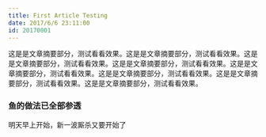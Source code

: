 ```yaml
---
title: First Article Testing
date: 2017/6/6 23:11:00
id: 20170001
---
```


这是是文章摘要部分，测试看看效果。这是是文章摘要部分，测试看看效果。这是是文章摘要部分，测试看看效果。这是是文章摘要部分，测试看看效果。这是是文章摘要部分，测试看看效果。这是是文章摘要部分，测试看看效果。这是是文章摘要部分，测试看看效果。这是是文章摘要部分，测试看看效果。

<!-- more -->

### 鱼的做法已全部参透
明天早上开始，新一波厮杀又要开始了
